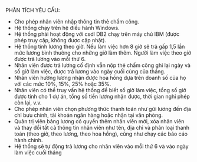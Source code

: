 PHÂN TÍCH YÊU CẦU:
- Cho phép nhân viên nhập thông tin thẻ chấm công.
- Hệ thống chạy trên hệ điều hành Windows.
- Hệ thống phải hoạt động với csdl DB2 chạy trên máy chủ IBM (được phép truy cập, không được cập nhật).
- Hệ thống tính lương theo giờ. Nếu làm việc hơn 8 giờ sẽ trả gấp 1,5 lần mức lương bình thường cho những giờ làm thêm. Người làm việc theo giờ được trả lương vào mỗi thứ 6.
- Nhân viên được trả lương cố định vẫn nộp thẻ chấm công ghi lại ngày và số giờ làm việc, được trả lương vào ngày cuối cùng của tháng.
- Nhân viên hưởng lương nhận được hoa hồng dựa trên doanh số của họ với các mức 10%, 15%, 25% hoặc 35%.
- Nhân viên có thể truy vấn hệ thống để biết số giờ làm việc, tổng số giờ được tính cho 1 dự án, tổng số tiền lương nhận được, thời gian nghỉ phép còn lại, v.v.
- Cho phép nhân viên chọn phương thức thanh toán như gửi lương đến địa chỉ bưu chính, tài khoản ngân hàng hoặc nhận tại văn phòng.
- Quản trị viên bảng lương có quyền thêm nhân viên mới, xóa nhân viên và thay đổi tất cả thông tin nhân viên như tên, địa chỉ và phân loại thanh toán (theo giờ, theo lương, theo hoa hồng), cũng như chạy các báo cáo hành chính.
- Hệ thống sẽ tự động trả lương cho nhân viên vào mỗi thứ 6 và vào ngày làm việc cuối tháng
